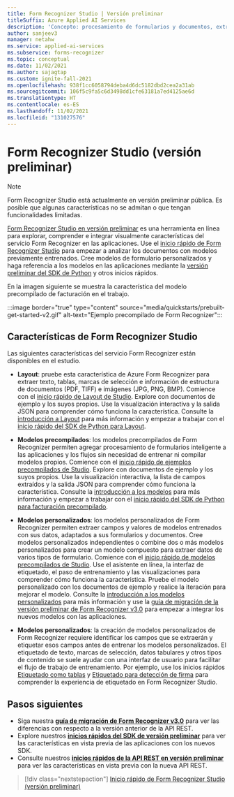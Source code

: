 ```yaml
---
title: Form Recognizer Studio | Versión preliminar
titleSuffix: Azure Applied AI Services
description: 'Concepto: procesamiento de formularios y documentos, extracción de datos y análisis mediante Form Recognizer Studio (versión preliminar)'
author: sanjeev3
manager: netahw
ms.service: applied-ai-services
ms.subservice: forms-recognizer
ms.topic: conceptual
ms.date: 11/02/2021
ms.author: sajagtap
ms.custom: ignite-fall-2021
ms.openlocfilehash: 938f1cc6058794deba4d6dc5182dbd2cea2a31ab
ms.sourcegitcommit: 106f5c9fa5c6d3498dd1cfe63181a7ed4125ae6d
ms.translationtype: HT
ms.contentlocale: es-ES
ms.lasthandoff: 11/02/2021
ms.locfileid: "131027576"
---
```

# <a name="form-recognizer-studio-preview"></a>Form Recognizer Studio (versión preliminar)

>[!NOTE]
> Form Recognizer Studio está actualmente en versión preliminar pública. Es posible que algunas características no se admitan o que tengan funcionalidades limitadas.

[Form Recognizer Studio en versión preliminar](https://formrecognizer.appliedai.azure.com/) es una herramienta en línea para explorar, comprender e integrar visualmente características del servicio Form Recognizer en las aplicaciones. Use el [inicio rápido de Form Recognizer Studio](quickstarts/try-v3-form-recognizer-studio.md) para empezar a analizar los documentos con modelos previamente entrenados. Cree modelos de formulario personalizados y haga referencia a los modelos en las aplicaciones mediante la [versión preliminar del SDK de Python](quickstarts/try-v3-python-sdk.md) y otros inicios rápidos.

En la imagen siguiente se muestra la característica del modelo precompilado de facturación en el trabajo.

:::image border="true" type="content" source="media/quickstarts/prebuilt-get-started-v2.gif" alt-text="Ejemplo precompilado de Form Recognizer":::

## <a name="form-recognizer-studio-features"></a>Características de Form Recognizer Studio

Las siguientes características del servicio Form Recognizer están disponibles en el estudio.

* **Layout**: pruebe esta característica de Azure Form Recognizer para extraer texto, tablas, marcas de selección e información de estructura de documentos (PDF, TIFF) e imágenes (JPG, PNG, BMP). Comience con el [inicio rápido de Layout de Studio](quickstarts/try-v3-form-recognizer-studio.md#layout). Explore con documentos de ejemplo y los suyos propios. Use la visualización interactiva y la salida JSON para comprender cómo funciona la característica. Consulte la [introducción a Layout](concept-layout.md) para más información y empezar a trabajar con el [inicio rápido del SDK de Python para Layout](quickstarts/try-v3-python-sdk.md#try-it-layout-model).

* **Modelos precompilados**: los modelos precompilados de Form Recognizer permiten agregar procesamiento de formularios inteligente a las aplicaciones y los flujos sin necesidad de entrenar ni compilar modelos propios. Comience con el [inicio rápido de ejemplos precompilados de Studio](quickstarts/try-v3-form-recognizer-studio.md#prebuilt-models). Explore con documentos de ejemplo y los suyos propios. Use la visualización interactiva, la lista de campos extraídos y la salida JSON para comprender cómo funciona la característica. Consulte la [introducción a los modelos](concept-model-overview.md) para más información y empezar a trabajar con el [inicio rápido del SDK de Python para facturación precompilado](quickstarts/try-v3-python-sdk.md#try-it-prebuilt-model).

* **Modelos personalizados**: los modelos personalizados de Form Recognizer permiten extraer campos y valores de modelos entrenados con sus datos, adaptados a sus formularios y documentos. Cree modelos personalizados independientes o combine dos o más modelos personalizados para crear un modelo compuesto para extraer datos de varios tipos de formulario. Comience con el [inicio rápido de modelos precompilados de Studio](quickstarts/try-v3-form-recognizer-studio.md#custom-model-basics).  Use el asistente en línea, la interfaz de etiquetado, el paso de entrenamiento y las visualizaciones para comprender cómo funciona la característica. Pruebe el modelo personalizado con los documentos de ejemplo y realice la iteración para mejorar el modelo. Consulte la [introducción a los modelos personalizados](concept-custom.md) para más información y use la [guía de migración de la versión preliminar de Form Recognizer v3.0](v3-migration-guide.md) para empezar a integrar los nuevos modelos con las aplicaciones.

* **Modelos personalizados**: la creación de modelos personalizados de Form Recognizer requiere identificar los campos que se extraerán y etiquetar esos campos antes de entrenar los modelos personalizados. El etiquetado de texto, marcas de selección, datos tabulares y otros tipos de contenido se suele ayudar con una interfaz de usuario para facilitar el flujo de trabajo de entrenamiento. Por ejemplo, use los inicios rápidos [Etiquetado como tablas](quickstarts/try-v3-form-recognizer-studio.md#labeling-as-tables) y [Etiquetado para detección de firma](quickstarts/try-v3-form-recognizer-studio.md#labeling-for-signature-detection) para comprender la experiencia de etiquetado en Form Recognizer Studio.

## <a name="next-steps"></a>Pasos siguientes

* Siga nuestra [**guía de migración de Form Recognizer v3.0**](v3-migration-guide.md) para ver las diferencias con respecto a la versión anterior de la API REST.
* Explore nuestros [**inicios rápidos del SDK de versión preliminar**](quickstarts/try-v3-python-sdk.md) para ver las características en vista previa de las aplicaciones con los nuevos SDK.
* Consulte nuestros [**inicios rápidos de la API REST en versión preliminar**](quickstarts/try-v3-rest-api.md) para ver las características en vista previa con la nueva API REST.

> [!div class="nextstepaction"]
> [Inicio rápido de Form Recognizer Studio (versión preliminar)](quickstarts/try-v3-form-recognizer-studio.md)
